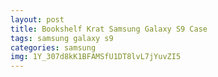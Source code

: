 ```yaml
---
layout: post
title: Bookshelf Krat Samsung Galaxy S9 Case
tags: samsung galaxy s9
categories: samsung
img: 1Y_307d8kK1BFAMSfU1DT8lvL7jYuvZI5
---
```

